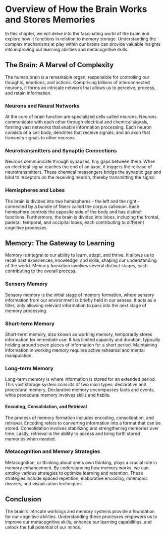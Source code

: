 Overview of How the Brain Works and Stores Memories
==================================================================================================

In this chapter, we will delve into the fascinating world of the brain and explore how it functions in relation to memory storage. Understanding the complex mechanisms at play within our brains can provide valuable insights into improving our learning abilities and metacognitive skills.

The Brain: A Marvel of Complexity
---------------------------------

The human brain is a remarkable organ, responsible for controlling our thoughts, emotions, and actions. Comprising billions of interconnected neurons, it forms an intricate network that allows us to perceive, process, and retain information.

### Neurons and Neural Networks

At the core of brain function are specialized cells called neurons. Neurons communicate with each other through electrical and chemical signals, forming vast networks that enable information processing. Each neuron consists of a cell body, dendrites that receive signals, and an axon that transmits signals to other neurons.

### Neurotransmitters and Synaptic Connections

Neurons communicate through synapses, tiny gaps between them. When an electrical signal reaches the end of an axon, it triggers the release of neurotransmitters. These chemical messengers bridge the synaptic gap and bind to receptors on the receiving neuron, thereby transmitting the signal.

### Hemispheres and Lobes

The brain is divided into two hemispheres - the left and the right - connected by a bundle of fibers called the corpus callosum. Each hemisphere controls the opposite side of the body and has distinct functions. Furthermore, the brain is divided into lobes, including the frontal, parietal, temporal, and occipital lobes, each contributing to different cognitive processes.

Memory: The Gateway to Learning
-------------------------------

Memory is integral to our ability to learn, adapt, and thrive. It allows us to recall past experiences, knowledge, and skills, shaping our understanding of the world. Memory formation involves several distinct stages, each contributing to the overall process.

### Sensory Memory

Sensory memory is the initial stage of memory formation, where sensory information from our environment is briefly held in our senses. It acts as a filter, only allowing relevant information to pass into the next stage of memory processing.

### Short-term Memory

Short-term memory, also known as working memory, temporarily stores information for immediate use. It has limited capacity and duration, typically holding around seven pieces of information for a short period. Maintaining information in working memory requires active rehearsal and mental manipulation.

### Long-term Memory

Long-term memory is where information is stored for an extended period. This vast storage system consists of two main types: declarative and procedural memory. Declarative memory encompasses facts and events, while procedural memory involves skills and habits.

#### Encoding, Consolidation, and Retrieval

The process of memory formation includes encoding, consolidation, and retrieval. Encoding refers to converting information into a format that can be stored. Consolidation involves stabilizing and strengthening memories over time. Lastly, retrieval is the ability to access and bring forth stored memories when needed.

### Metacognition and Memory Strategies

Metacognition, or thinking about one's own thinking, plays a crucial role in memory enhancement. By understanding how memory works, we can employ various strategies to optimize learning and retention. These strategies include spaced repetition, elaborative encoding, mnemonic devices, and visualization techniques.

Conclusion
----------

The brain's intricate workings and memory systems provide a foundation for our cognitive abilities. Understanding these processes empowers us to improve our metacognitive skills, enhance our learning capabilities, and unlock the full potential of our minds.
